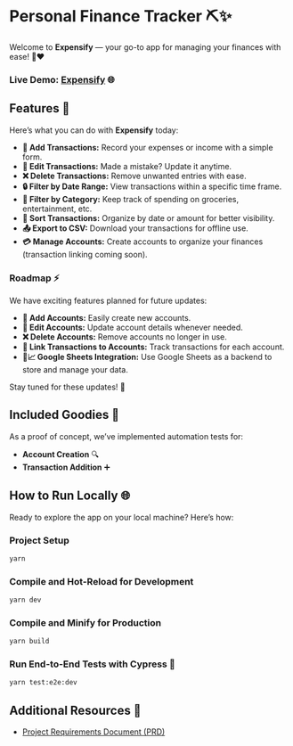 # Personal Finance Tracker ⛏✨

Welcome to **Expensify** — your go-to app for managing your finances with ease! 💸❤️

### Live Demo: [Expensify](https://expensify.geemeows.com) 🌐

## Features 🎯

Here’s what you can do with **Expensify** today:

- **📝 Add Transactions:** Record your expenses or income with a simple form.
- **🔄 Edit Transactions:** Made a mistake? Update it anytime.
- **❌ Delete Transactions:** Remove unwanted entries with ease.
- **🔒 Filter by Date Range:** View transactions within a specific time frame.
- **🌿 Filter by Category:** Keep track of spending on groceries, entertainment, etc.
- **🔽 Sort Transactions:** Organize by date or amount for better visibility.
- **📤 Export to CSV:** Download your transactions for offline use.
- **💳 Manage Accounts:** Create accounts to organize your finances (transaction linking coming soon).

### Roadmap ⚡

We have exciting features planned for future updates:

- **📝 Add Accounts:** Easily create new accounts.
- **🔄 Edit Accounts:** Update account details whenever needed.
- **❌ Delete Accounts:** Remove accounts no longer in use.
- **🔗 Link Transactions to Accounts:** Track transactions for each account.
- **🏃📈 Google Sheets Integration:** Use Google Sheets as a backend to store and manage your data.

Stay tuned for these updates! 🚀

## Included Goodies 🚀

As a proof of concept, we’ve implemented automation tests for:

- **Account Creation** 🔍
- **Transaction Addition** ➕

## How to Run Locally 🌐

Ready to explore the app on your local machine? Here’s how:

### Project Setup

```sh
yarn
```

### Compile and Hot-Reload for Development

```sh
yarn dev
```

### Compile and Minify for Production

```sh
yarn build
```

### Run End-to-End Tests with Cypress 🔧

```sh
yarn test:e2e:dev
```

## Additional Resources 🔗

- [Project Requirements Document (PRD)](./PRD.md)
